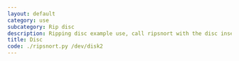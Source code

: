 ```yaml
---
layout: default
category: use
subcategory: Rip disc
description: Ripping disc example use, call ripsnort with the disc inserted in device <em>/dev/disk2</em>. This will extract all video tracks to your incomplete path
title: Disc
code: ./ripsnort.py /dev/disk2
---
```


